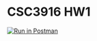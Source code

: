# CSC3916 HW1

[![Run in Postman](https://run.pstmn.io/button.svg)](https://god.postman.co/run-collection/21e5c2d41f1663458dad?action=collection%2Fimport#?env%5BCSCI3816_HW0%5D=W10=)
